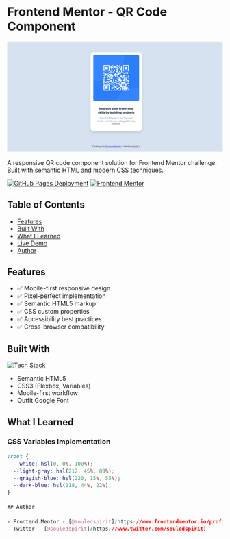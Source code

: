 # Frontend Mentor - QR Code Component

![QR Code Component Preview](./screenshot.png)

A responsive QR code component solution for Frontend Mentor challenge. Built with semantic HTML and modern CSS techniques.

[![GitHub Pages Deployment](https://img.shields.io/badge/Deployed-GitHub%20Pages-blue?style=flat-square)](https://yourusername.github.io/fm-qr-code-component)
[![Frontend Mentor](https://img.shields.io/badge/Frontend%20Mentor-Challenge-blue?style=flat-square)](https://www.frontendmentor.io/challenges/qr-code-component-iux_sIO_H)

## Table of Contents

- [Features](#features)
- [Built With](#built-with)
- [What I Learned](#what-i-learned)
- [Live Demo](#live-demo)
- [Author](#author)

## Features

- ✅ Mobile-first responsive design
- ✅ Pixel-perfect implementation
- ✅ Semantic HTML5 markup
- ✅ CSS custom properties
- ✅ Accessibility best practices
- ✅ Cross-browser compatibility

## Built With

[![Tech Stack](https://skillicons.dev/icons?i=html,css)](https://skillicons.dev)

- Semantic HTML5
- CSS3 (Flexbox, Variables)
- Mobile-first workflow
- Outfit Google Font

## What I Learned

### CSS Variables Implementation

```css
:root {
  --white: hsl(0, 0%, 100%);
  --light-gray: hsl(212, 45%, 89%);
  --grayish-blue: hsl(220, 15%, 55%);
  --dark-blue: hsl(218, 44%, 22%);
}

## Author

- Frontend Mentor - [@souledspirit](https://www.frontendmentor.io/profile/souledspirit)
- Twitter - [@souledspirit](https://www.twitter.com/souledspirit)

```
